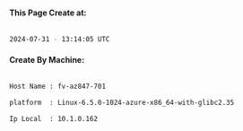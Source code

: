 
   
#### This Page Create at:

```bash

2024-07-31 - 13:14:05 UTC

```

#### Create By Machine:

```bash

Host Name : fv-az847-701

platform  : Linux-6.5.0-1024-azure-x86_64-with-glibc2.35

Ip Local  : 10.1.0.162

```

